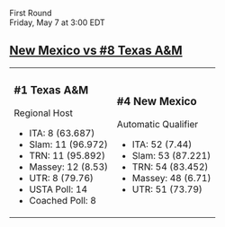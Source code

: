 First Round  
Friday, May 7 at 3:00 EDT
## [New Mexico vs #8 Texas A&M](https://www.ncaa.com/game/5833377) 

<table><tr><td>  

### #1 Texas A&M  

Regional Host  
- ITA: 8 (63.687)  
- Slam: 11 (96.972)  
- TRN: 11 (95.892)  
- Massey: 12 (8.53)  
- UTR: 8 (79.76)  
- USTA Poll: 14  
- Coached Poll: 8  

</td><td>  

### #4 New Mexico  

Automatic Qualifier  
- ITA: 52 (7.44)  
- Slam: 53 (87.221)  
- TRN: 54 (83.452)  
- Massey: 48 (6.71)  
- UTR: 51 (73.79)  

</td></tr></table>  